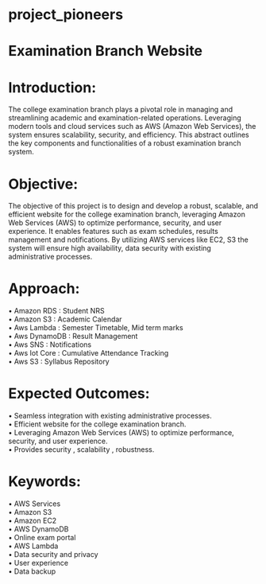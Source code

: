 # project_pioneers
<h1>Examination Branch Website</h1>
<h1>Introduction:</h1>
The college examination branch plays a pivotal role in managing and streamlining academic and examination-related operations. Leveraging modern tools and cloud services such as AWS (Amazon Web Services), the system ensures scalability, security, and efficiency. This abstract outlines the key components and functionalities of a robust examination branch system.






# Objective:
The objective of this project is to design and develop a robust, scalable, and efficient website for the college examination branch, leveraging Amazon Web Services (AWS) to optimize performance, security, and user experience. It enables features such as exam schedules, results management and notifications. By utilizing AWS services like EC2, S3 the system will ensure high availability, data security with existing administrative processes.






# Approach:

•	Amazon RDS        : Student NRS                         
•	Amazon S3         : Academic Calendar                   
•	Aws Lambda        : Semester Timetable, Mid term marks               
•	Aws DynamoDB      : Result  Management                  
•	Aws SNS           : Notifications                      
•	Aws Iot Core      : Cumulative Attendance Tracking     
•	Aws S3            : Syllabus Repository                






# Expected Outcomes:

•	Seamless integration with existing  administrative processes.                               
•	Efficient website for the college  examination branch.                                      
•	Leveraging Amazon Web Services  (AWS) to optimize performance, security, and user experience.                    
•	Provides security , scalability ,  robustness.






# Keywords:

•	AWS Services             
•	Amazon S3                
•	Amazon EC2               
•	AWS DynamoDB             
•	Online exam portal       
•	AWS Lambda               
•	Data security and privacy      
•	User experience          
•	Data backup              
